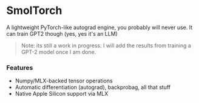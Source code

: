 # SmolTorch
A lightweight PyTorch-like autograd engine, you probably will never use.
It can train GPT2 though (yes, yes it's an LLM) 

> Note: its still a work in progress. I will add the results from training a GPT-2 model once I am done.

### Features
- Numpy/MLX-backed tensor operations
- Automatic differentiation (autograd), backprobag, all that stuff
- Native Apple Silicon support via MLX
